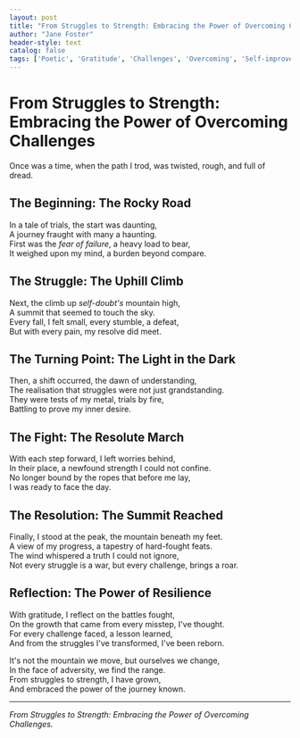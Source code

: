 ```yaml
---
layout: post
title: "From Struggles to Strength: Embracing the Power of Overcoming Challenges"
author: "Jane Foster"
header-style: text
catalog: false
tags: ['Poetic', 'Gratitude', 'Challenges', 'Overcoming', 'Self-improvement', 'Resilience', 'Strength']
---
```


# From Struggles to Strength: Embracing the Power of Overcoming Challenges  


Once was a time, when the path I trod, was twisted, rough, and full of dread.  

## The Beginning: The Rocky Road  

In a tale of trials, the start was daunting,  
A journey fraught with many a haunting.  
First was the *fear of failure*, a heavy load to bear,  
It weighed upon my mind, a burden beyond compare.  

## The Struggle: The Uphill Climb  

Next, the climb up *self-doubt's* mountain high,  
A summit that seemed to touch the sky.  
Every fall, I felt small, every stumble, a defeat,  
But with every pain, my resolve did meet.  

## The Turning Point: The Light in the Dark  

Then, a shift occurred, the dawn of understanding,  
The realisation that struggles were not just grandstanding.  
They were tests of my metal, trials by fire,  
Battling to prove my inner desire.  

## The Fight: The Resolute March  

With each step forward, I left worries behind,  
In their place, a newfound strength I could not confine.  
No longer bound by the ropes that before me lay,  
I was ready to face the day.  

## The Resolution: The Summit Reached  

Finally, I stood at the peak, the mountain beneath my feet.  
A view of my progress, a tapestry of hard-fought feats.  
The wind whispered a truth I could not ignore,  
Not every struggle is a war, but every challenge, brings a roar.  

## Reflection: The Power of Resilience  

With gratitude, I reflect on the battles fought,  
On the growth that came from every misstep, I've thought.  
For every challenge faced, a lesson learned,  
And from the struggles I've transformed, I've been reborn.  

It's not the mountain we move, but ourselves we change,  
In the face of adversity, we find the range.  
From struggles to strength, I have grown,  
And embraced the power of the journey known.  

---  

*From Struggles to Strength: Embracing the Power of Overcoming Challenges.*  